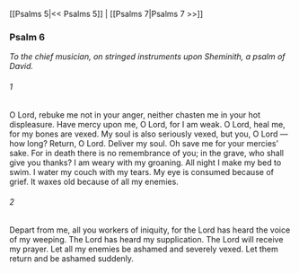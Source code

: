 [[Psalms 5|<< Psalms 5]]  |  [[Psalms 7|Psalms 7 >>]]

### Psalm 6

*To the chief musician, on stringed instruments upon Sheminith, a psalm of David.*

###### 1
O Lord, rebuke me not in your anger, neither chasten me in your hot displeasure. Have mercy upon me, O Lord, for I am weak. O Lord, heal me, for my bones are vexed. My soul is also seriously vexed, but you, O Lord — how long? Return, O Lord. Deliver my soul. Oh save me for your mercies’ sake. For in death there is no remembrance of you; in the grave, who shall give you thanks? I am weary with my groaning. All night I make my bed to swim. I water my couch with my tears. My eye is consumed because of grief. It waxes old because of all my enemies.

###### 2
Depart from me, all you workers of iniquity, for the Lord has heard the voice of my weeping. The Lord has heard my supplication. The Lord will receive my prayer. Let all my enemies be ashamed and severely vexed. Let them return and be ashamed suddenly.